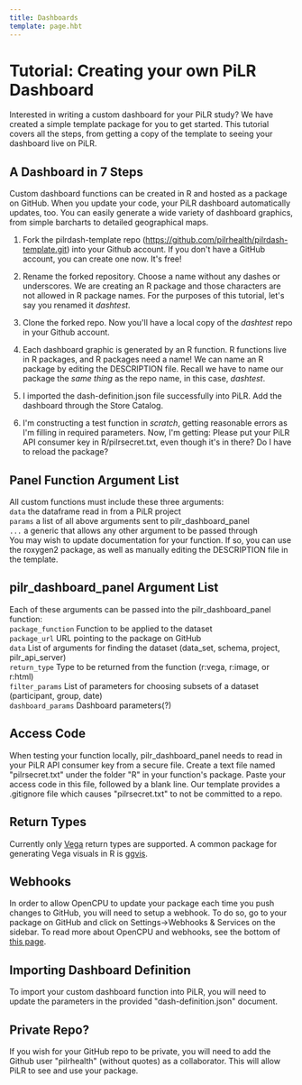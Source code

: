 ```yaml
---
title: Dashboards
template: page.hbt
---
```


Tutorial: Creating your own PiLR Dashboard
============

Interested in writing a custom dashboard for your PiLR study? We have
created a simple template package for you to get started. This
tutorial covers all the steps, from getting a copy of the template to
seeing your dashboard live on PiLR.

A Dashboard in 7 Steps
----------------------

Custom dashboard functions can be created in R and hosted as a package
on GitHub. When you update your code, your PiLR dashboard
automatically updates, too. You can easily generate a wide variety of
dashboard graphics, from simple barcharts to detailed geographical
maps.

1. Fork the pilrdash-template repo
(https://github.com/pilrhealth/pilrdash-template.git) into your Github
account. If you don't have a GitHub account, you can create one
now. It's free!

2. Rename the forked repository. Choose a name without any dashes or
underscores. We are creating an R package and those characters are not
allowed in R package names.  For the purposes of this tutorial, let's
say you renamed it *dashtest*.

3. Clone the forked repo. Now you'll have a local copy of the 
*dashtest* repo in your Github account. 

4. Each dashboard graphic is generated by an R function. R functions
live in R packages, and R packages need a name!  We can name an R
package by editing the DESCRIPTION file. Recall we have to name our
package the *same thing* as the repo name, in this case, *dashtest*.
   
6. I imported the dash-definition.json file successfully into
PiLR. Add the dashboard through the Store Catalog.
   
7. I'm constructing a test function in *scratch*, getting reasonable
errors as I'm filling in required parameters. Now, I'm getting:
Please put your PiLR API consumer key in R/pilrsecret.txt, even
though it's in there? Do I have to reload the package?


Panel Function Argument List
-------------

All custom functions must include these three arguments:  
`data` the dataframe read in from a PiLR project  
`params` a list of all above arguments sent to pilr_dashboard_panel  
`...` a generic that allows any other argument to be passed through  
You may wish to update documentation for your function. If so, you can
use the roxygen2 package,
as well as manually editing the DESCRIPTION file in the template.


pilr_dashboard_panel Argument List
------------------------------

Each of these arguments can be passed into the pilr_dashboard_panel function:  
`package_function` Function to be applied to the dataset  
`package_url` URL pointing to the package on GitHub  
`data` List of arguments for finding the dataset (data_set, schema, project, pilr_api_server)  
`return_type` Type to be returned from the function (r:vega, r:image, or r:html)  
`filter_params` List of parameters for choosing subsets of a dataset (participant, group, date)  
`dashboard_params` Dashboard parameters(?)  

Access Code
-----------

When testing your function locally, pilr_dashboard_panel needs to read
in your PiLR API consumer key from a secure file. Create a text file
named "pilrsecret.txt" under the folder "R" in your function's
package. Paste your access code in this file, followed by a blank
line.  Our template provides a .gitignore file which causes
"pilrsecret.txt" to not be committed to a repo.

Return Types
------------

Currently only [Vega](http://trifacta.github.io/vega/) return types
are supported. A common package for generating Vega visuals in R is
[ggvis](http://ggvis.rstudio.com/).

Webhooks
--------

In order to allow OpenCPU to update your package each time you push
changes to GitHub, you will need to setup a webhook. To do so, go to
your package on GitHub and click on Settings->Webhooks & Services on
the sidebar. To read more about OpenCPU and webhooks, see the bottom
of [this page](https://www.opencpu.org/api.html).

Importing Dashboard Definition
------------------------------

To import your custom dashboard function into PiLR, you will need to
update the parameters in the provided "dash-definition.json" document.

Private Repo?
-------------

If you wish for your GitHub repo to be private, you will need to add
the Github user "pilrhealth" (without quotes) as a collaborator. This
will allow PiLR to see and use your package.
